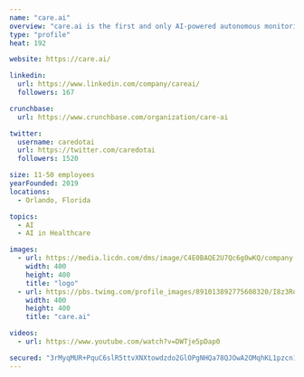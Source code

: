 ```yaml
---
name: "care.ai"
overview: "care.ai is the first and only AI-powered autonomous monitoring platform for healthcare. As an AI company, we are focused on using our transformative innovation to bring a meaningful impact to healthcare, improving outcomes and saving millions of lives every year; while making the jobs of providers more productive and fulfilling. care.ai’s platform connects to our purpose-built AI accelerated, edge sensors, to transform ordinary rooms into Self-Aware Rooms™. We are working on disrupting and changing the way care is delivered."
type: "profile"
heat: 192

website: https://care.ai/

linkedin:
  url: https://www.linkedin.com/company/careai/
  followers: 167

crunchbase:
  url: https://www.crunchbase.com/organization/care-ai

twitter:
  username: caredotai
  url: https://twitter.com/caredotai
  followers: 1520

size: 11-50 employees
yearFounded: 2019
locations:
  - Orlando, Florida

topics:
  - AI
  - AI in Healthcare

images:
  - url: https://media.licdn.com/dms/image/C4E0BAQE2U7Qc6g0wKQ/company-logo_400_400/0?e=1582761600&v=beta&t=zZFphzXHBkspYnOn33d1VeZK2fg1zNx9Bsj_3oADBlU
    width: 400
    height: 400
    title: "logo"
  - url: https://pbs.twimg.com/profile_images/891013892775608320/I8z3RoZP_400x400.jpg
    width: 400
    height: 400
    title: "care.ai"

videos:
  - url: https://www.youtube.com/watch?v=DWTje5pDap0

secured: "3rMyqMUR+PquC6slR5ttvXNXtowdzdo2GlOPgNHQa78QJOwA2OMqhKL1pzcn1aLYwKls6BRrnqgQrriX4d29H8qds1ss+JvEVY8waq77NGC7lHXdMjA27yCw1K6D+m1m5EA39kDF3Io8AGT8eq+dDoBOuWVsTqESc2E/8ruqVB91aph3G4BApRf0+42SBJ3HoF1eOjfBzeb688WpYg2YTerbVqqPGXe173rqwk7mX1N7tak5Xhojzt+dSaQuFSkpjPbAeo1007ByqiiHXFSmUZyL5kAPg8kzVuZxhbDeO0jV/X3OQbhAKZZjJj7m0+t1;//knO50d4TBjxEhJx1521w=="
---
```


